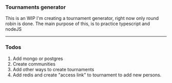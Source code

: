 ### Tournaments generator

This is an WIP
I'm creating a tournament generator, right now only round robin is done.
The main purpose of this, is to practice typescript and nodeJS

---

### Todos

1. Add mongo or postgres
2. Create communities
3. Add other ways to create tournaments
4. Add redis and create "access link" to tournament to add new persons.
